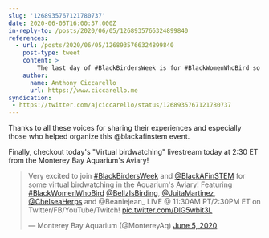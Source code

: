 ```yaml
---
slug: '1268935767121780737'
date: 2020-06-05T16:00:37.000Z
in-reply-to: /posts/2020/06/05/1268935766324899840
references:
  - url: /posts/2020/06/05/1268935766324899840
    post-type: tweet
    content: >
        The last day of #BlackBirdersWeek is for #BlackWomenWhoBird so I'd like to share some of the black women I've been able to learn from this week.  @JuitaMartinez @kassthefish @hood_naturalist @ldpharr
    author:
      name: Anthony Ciccarello
      url: https://www.ciccarello.me
syndication:
 - https://twitter.com/ajciccarello/status/1268935767121780737
---
```


Thanks to all these voices for sharing their experiences and especially those who helped organize this @blackafinstem event.

Finally, checkout today's "Virtual birdwatching" livestream today at 2:30 ET from the Monterey Bay Aquarium's Aviary!

<blockquote class="twitter-tweet"><p lang="en" dir="ltr">Very excited to join <a href="https://twitter.com/hashtag/BlackBirdersWeek?src=hash&amp;ref_src=twsrc%5Etfw">#BlackBirdersWeek</a> and <a href="https://twitter.com/BlackAFinSTEM?ref_src=twsrc%5Etfw">@BlackAFinSTEM</a> for some virtual birdwatching in the Aquarium&#39;s Aviary! Featuring <a href="https://twitter.com/hashtag/BlackWomenWhoBird?src=hash&amp;ref_src=twsrc%5Etfw">#BlackWomenWhoBird</a> <a href="https://twitter.com/bellzisbirding?ref_src=twsrc%5Etfw">@BellzIsBirding</a>, <a href="https://twitter.com/JuitaMartinez?ref_src=twsrc%5Etfw">@JuitaMartinez</a>, <a href="https://twitter.com/ChelseaHerps?ref_src=twsrc%5Etfw">@ChelseaHerps</a> and @Beaniejean_ LIVE @ 11:30AM PT/2:30PM ET on Twitter/FB/YouTube/Twitch! <a href="https://t.co/DlG5wbit3L">pic.twitter.com/DlG5wbit3L</a></p>&mdash; Monterey Bay Aquarium (@MontereyAq) <a href="https://twitter.com/MontereyAq/status/1268708930776993792?ref_src=twsrc%5Etfw">June 5, 2020</a></blockquote>


<script async src="https://platform.twitter.com/widgets.js" charset="utf-8"></script>
